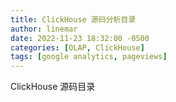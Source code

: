 ```yaml
---
title: ClickHouse 源码分析目录
author: linemar
date: 2022-11-23 18:32:00 -0500
categories: [OLAP, ClickHouse]
tags: [google analytics, pageviews]
---
```


ClickHouse 源码目录

[chirpy-homepage]: https://github.com/cotes2020/jekyll-theme-chirpy/
